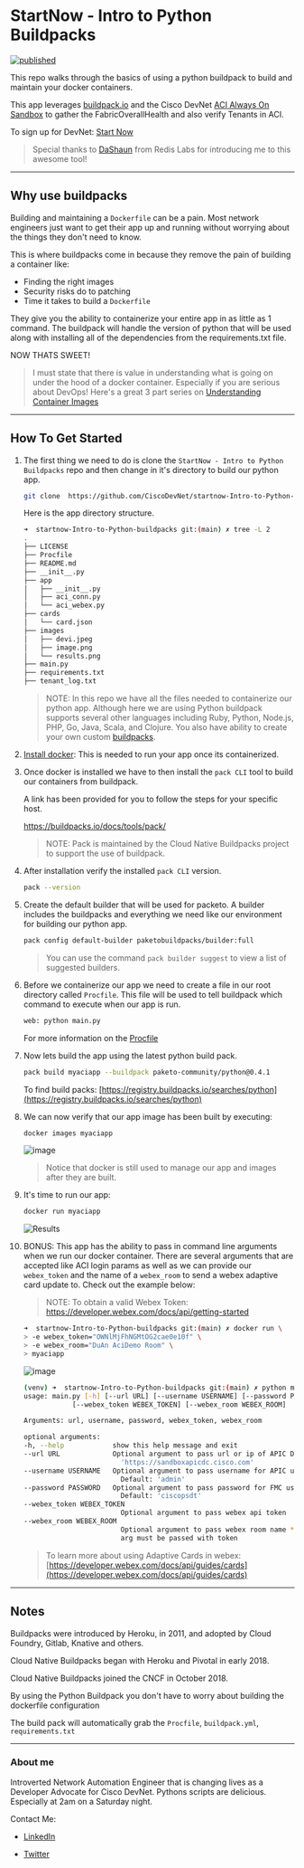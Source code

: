 # StartNow - Intro to Python Buildpacks

[![published](https://static.production.devnetcloud.com/codeexchange/assets/images/devnet-published.svg)](https://developer.cisco.com/codeexchange/github/repo/CiscoDevNet/startnow-Intro-to-Python-buildpacks)

This repo walks through the basics of using a python buildpack to build and maintain your docker containers.

This app leverages [buildpack.io](https://registry.buildpacks.io/searches/python) and the Cisco DevNet [ACI Always On Sandbox](https://devnetsandbox.cisco.com/RM/Topology) to gather the FabricOverallHealth and also verify Tenants in ACI.

To sign up for DevNet: [Start Now](http://cs.co/startnowduan)

>Special thanks to [DaShaun](https://twitter.com/dashaun) from Redis Labs for introducing me to this awesome tool!

___

## Why use buildpacks

Building and maintaining a `Dockerfile` can be a pain. Most network engineers just want to get their app up and running without worrying about the things they don't need to know.

This is where buildpacks come in because they remove the pain of building a container like:

- Finding the right images
- Security risks do to patching
- Time it takes to build a `Dockerfile`

They give you the ability to containerize your entire app in as little as 1 command. The buildpack will handle the version of python that will be used along with installing all of the dependencies from the requirements.txt file.

NOW THATS SWEET!

>I must state that there is value in understanding what is going on under the hood of a docker container. Especially if you are serious about DevOps! Here's a great 3 part series on [Understanding Container Images](https://blogs.cisco.com/developer/container-image-layers-1)
___

## How To Get Started

1. The first thing we need to do is clone the `StartNow - Intro to Python Buildpacks` repo and then change in it's directory to build our python app.

    ```bash
    git clone  https://github.com/CiscoDevNet/startnow-Intro-to-Python-buildpacks.git && cd startnow-Intro-to-Python-buildpacks
    ```

    Here is the app directory structure.

    ```bash
    ➜  startnow-Intro-to-Python-buildpacks git:(main) ✗ tree -L 2
    .
    ├── LICENSE
    ├── Procfile
    ├── README.md
    ├── __init__.py
    ├── app
    │   ├── __init__.py
    │   ├── aci_conn.py
    │   └── aci_webex.py
    ├── cards
    │   └── card.json
    ├── images
    │   ├── devi.jpeg
    │   ├── image.png
    │   └── results.png
    ├── main.py
    ├── requirements.txt
    ├── tenant_log.txt
    ```

    >NOTE: In this repo we have all the files needed to containerize our python app. Although here we are using Python buildpack supports several other languages including Ruby, Python, Node.js, PHP, Go, Java, Scala, and Clojure. You also have ability to create your own custom [buildpacks](https://buildpacks.io/docs/buildpack-author-guide/create-buildpack/).

2. [Install docker](https://hub.docker.com/search?type=edition&offering=community): This is needed to run your app once its containerized.  

3. Once docker is installed we have to then install the `pack CLI` tool to build our containers from buildpack.

    A link has been provided for you to follow the steps for your specific host.

    https://buildpacks.io/docs/tools/pack/

    >NOTE: Pack is maintained by the Cloud Native Buildpacks project to support the use of buildpack.

4. After installation verify the installed `pack CLI` version.

    ```bash
    pack --version
    ```

5. Create the default builder that will be used for packeto. A builder includes the buildpacks and everything we need like our environment for building our python app.

    ```bash
    pack config default-builder paketobuildpacks/builder:full
    ```

    >You can use the command `pack builder suggest` to view a list of suggested builders.

6. Before we containerize our app we need to create a file in our root directory called `Procfile`. This file will be used to tell buildpack which command to execute when our app is run.

    ```bash
    web: python main.py
    ```

    For more information on the [Procfile](https://devcenter.heroku.com/articles/procfile)

7. Now lets build the app using the latest python build pack.

    ```bash
    pack build myaciapp --buildpack paketo-community/python@0.4.1
    ```

    To find build packs: [https://registry.buildpacks.io/searches/python](https://registry.buildpacks.io/searches/python)

8. We can now verify that our app image has been built by executing:

    ```bash
    docker images myaciapp
    ```

    ![image](./images/image.png "Docker image")

    >Notice that docker is still used to manage our app and images after they are built.

9. It's time to run our app:

    ```bash
    docker run myaciapp
    ```

    ![Results](./images/results.png "Myapp Results")

10. BONUS: This app has the ability to pass in command line arguments when we run our docker container. There are several arguments that are accepted like ACI login params as well as we can provide our `webex_token` and the name of a `webex_room` to send a webex adaptive card update to. Check out the example below:

    >NOTE: To obtain a valid Webex Token: https://developer.webex.com/docs/api/getting-started

    ```bash
    ➜  startnow-Intro-to-Python-buildpacks git:(main) ✗ docker run \
    > -e webex_token="OWNlMjFhNGMtOG2cae0e10f" \
    > -e webex_room="DuAn AciDemo Room" \
    > myaciapp
    ```

    ![image](./images/card_result.png "Webex Message")

    ```bash
    (venv) ➜  startnow-Intro-to-Python-buildpacks git:(main) ✗ python main.py --help  
    usage: main.py [-h] [--url URL] [--username USERNAME] [--password PASSWORD]
                [--webex_token WEBEX_TOKEN] [--webex_room WEBEX_ROOM]

    Arguments: url, username, password, webex_token, webex_room

    optional arguments:
    -h, --help            show this help message and exit
    --url URL             Optional argument to pass url or ip of APIC Default:
                            'https://sandboxapicdc.cisco.com'
    --username USERNAME   Optional argument to pass username for APIC user
                            Default: 'admin'
    --password PASSWORD   Optional argument to pass password for FMC user
                            Default: 'ciscopsdt'
    --webex_token WEBEX_TOKEN
                            Optional argument to pass webex api token
    --webex_room WEBEX_ROOM
                            Optional argument to pass webex room name ***NOTE***
                            arg must be passed with token
    ```

    >To learn more about using Adaptive Cards in webex: [https://developer.webex.com/docs/api/guides/cards](https://developer.webex.com/docs/api/guides/cards)

___

## Notes

Buildpacks were introduced by Heroku, in 2011, and adopted by Cloud Foundry, Gitlab, Knative and others.

Cloud Native Buildpacks began with Heroku and Pivotal in early 2018.

Cloud Native Buildpacks joined the CNCF in October 2018.

By using the Python Buildpack you don't have to worry about building the dockerfile configuration

The build pack will automatically grab the `Procfile`, `buildpack.yml`, `requirements.txt`

___

### About me

Introverted Network Automation Engineer that is changing lives as a Developer Advocate for Cisco DevNet. Pythons scripts are delicious. Especially at 2am on a Saturday night.

Contact Me:

- [LinkedIn](https://www.linkedin.com/in/duanlightfoot/)

- [Twitter](https://twitter.com/labeveryday)
